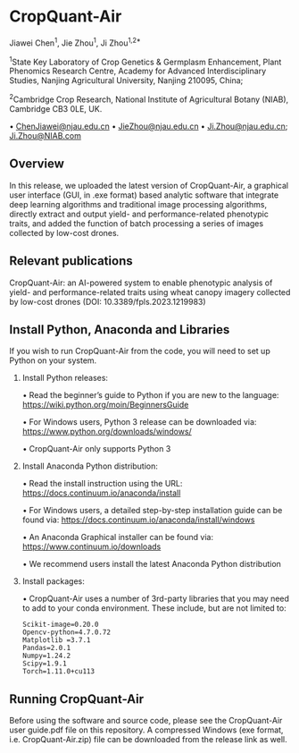 # CropQuant-Air

Jiawei Chen<sup>1</sup>, Jie Zhou<sup>1</sup>, Ji Zhou<sup>1,2*</sup>

<sup>1</sup>State Key Laboratory of Crop Genetics & Germplasm Enhancement, Plant Phenomics Research Centre, Academy for Advanced Interdisciplinary Studies, Nanjing Agricultural University, Nanjing 210095, China;

<sup>2</sup>Cambridge Crop Research, National Institute of Agricultural Botany (NIAB), Cambridge CB3 0LE, UK.

•	ChenJiawei@njau.edu.cn
•	JieZhou@njau.edu.cn
•	Ji.Zhou@njau.edu.cn; Ji.Zhou@NIAB.com


## Overview
In this release, we uploaded the latest version of CropQuant-Air, a graphical user interface (GUI, in .exe format) based analytic software that integrate deep learning algorithms and traditional image processing algorithms, directly extract and output yield- and performance-related phenotypic traits, and added the function of batch processing a series of images collected by low-cost drones.

## Relevant publications 
CropQuant-Air: an AI-powered system to enable phenotypic analysis of yield- and performance-related traits using wheat canopy imagery collected by low-cost drones (DOI: 10.3389/fpls.2023.1219983)

## Install Python, Anaconda and Libraries
If you wish to run CropQuant-Air from the code, you will need to set up Python on your system. 

1. Install Python releases:
   
   •	Read the beginner’s guide to Python if you are new to the language: 
   https://wiki.python.org/moin/BeginnersGuide
   
   •	For Windows users, Python 3 release can be downloaded via: 
   https://www.python.org/downloads/windows/
   
   •	CropQuant-Air only supports Python 3

2. Install Anaconda Python distribution:
   
   •	Read the install instruction using the URL: https://docs.continuum.io/anaconda/install
   
   •	For Windows users, a detailed step-by-step installation guide can be found via: 
   https://docs.continuum.io/anaconda/install/windows 
   
   •	An Anaconda Graphical installer can be found via: 
   https://www.continuum.io/downloads

   •	We recommend users install the latest Anaconda Python distribution

3. Install packages:

   • CropQuant-Air uses a number of 3rd-party libraries that you may need to add to your conda environment.
   These include, but are not limited to:
   
       Scikit-image=0.20.0
       Opencv-python=4.7.0.72
       Matplotlib =3.7.1
       Pandas=2.0.1
       Numpy=1.24.2
       Scipy=1.9.1
       Torch=1.11.0+cu113

## Running CropQuant-Air

Before using the software and source code, please see the CropQuant-Air user guide.pdf file on this repository. A compressed Windows (exe format, i.e. CropQuant-Air.zip) file can be downloaded from the release link as well.

